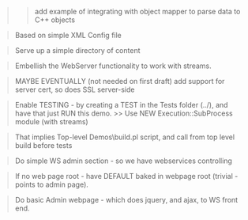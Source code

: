 

>> add example of integrating with object mapper to parse data to C++ objects

>	Based on simple XML Config file

>	Serve up a simple directory of content

>	Embellish the WebServer functionality to work with streams.

>	MAYBE EVENTUALLY (not needed on first draft) add support for server cert, so does
	SSL server-side
	
>	Enable TESTING - by creating a TEST in the Tests folder (../), and have that just
	RUN this demo.
	>> Use NEW Execution::SubProcess module (with streams)
	
>	That implies Top-level Demos\build.pl script, and call from top level build before
	tests
	
>	Do simple WS admin section - so we have webservices controlling

>	If no web page root - have DEFAULT baked in webpage root (trivial - points to admin page).

>	Do basic Admin webpage - which does jquery, and ajax, to WS front end.

